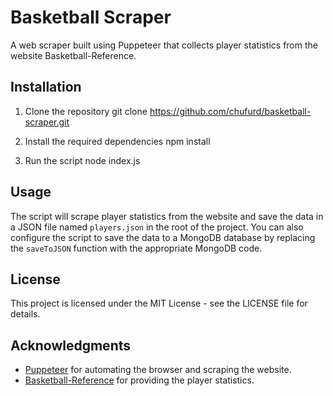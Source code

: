 # Basketball Scraper

A web scraper built using Puppeteer that collects player statistics from the website Basketball-Reference.

## Installation

1. Clone the repository
git clone https://github.com/chufurd/basketball-scraper.git

2. Install the required dependencies
npm install

3. Run the script
node index.js


## Usage
The script will scrape player statistics from the website and save the data in a JSON file named `players.json` in the root of the project.
You can also configure the script to save the data to a MongoDB database by replacing the `saveToJSON` function with the appropriate MongoDB code.

## License
This project is licensed under the MIT License - see the LICENSE file for details.

## Acknowledgments
- [Puppeteer](https://github.com/puppeteer/puppeteer) for automating the browser and scraping the website.
- [Basketball-Reference](https://www.basketball-reference.com/) for providing the player statistics.

